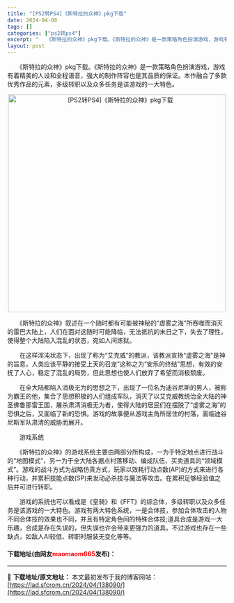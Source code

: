 ```yaml
---
title: "[PS2转PS4]《斯特拉的众神》pkg下载"
date: 2024-04-08
tags: []
categories: ["ps2转ps4"]
excerpt: "　　《斯特拉的众神》pkg下载。《斯特拉的众神》是一款策略角色扮演游戏，游戏有着精美的人设和全程语音，强大的制作阵容也是其品质的保证。本作融合了多款优秀作品的元素，多级转职以及众多任务是该游戏的一大特色。 　　《斯特拉的众神》叙述在一个随时都有可能被神秘的&ldquo;虚雾之海&rdquo;所吞噬而&hellip;"
layout: post
---
```


 <p>　　《斯特拉的众神》pkg下载。《斯特拉的众神》是一款策略角色扮演游戏，游戏有着精美的人设和全程语音，强大的制作阵容也是其品质的保证。本作融合了多款优秀作品的元素，多级转职以及众多任务是该游戏的一大特色。</p> <p align="center"><img align="" border="0" src="https://lad.sfcrom.cn/wp-content/uploads/2024/04/20240408_6613f8bd62d4b.webp" width="500" alt="[PS2转PS4]《斯特拉的众神》pkg下载" /></p> <p>　　《斯特拉的众神》叙述在一个随时都有可能被神秘的&ldquo;虚雾之海&rdquo;所吞噬而消灭的雷巴大陆上，人们在面对这随时可能降临，无法抵抗的末日之下，失去了理性，使得整个大陆陷入混乱的状态，宛如人间炼狱。</p> <p>　　在这样浑沌状态下，出现了称为&ldquo;艾克威&rdquo;的教派，该教派宣扬&ldquo;虚雾之海&rdquo;是神的旨意，人类应该平静的接受上天的召宠&rdquo;这称之为&ldquo;安乐的终结&rdquo;思想，有效的安抚了人心，稳定了混乱的局势，但此思想也使人们放弃了希望而消极颓废。</p> <p>　　在全大陆都陷入消极无为的思想之下，出现了一位名为迪谷尼斯的男人，被称为霸王的他，集合了思想积极的人们组成军队，消灭了以艾克威教统治全大陆的神圣佛鲁那雷王国，屠杀肃清消极无为者，使得大陆的居民们在摆脱了&ldquo;虚雾之海&rdquo;的恐惧之后，又面临了新的恐惧。游戏的故事便从游戏主角所居住的村落，面临迪谷尼斯军队肃清的威胁而展开。</p> <p>　　游戏系统</p> <p>　　《斯特拉的众神》的游戏系统主要由两部分所构成，一为于特定地点进行战斗的&ldquo;地图模式&rdquo;，另一为于全大陆各据点村落移动、编成队伍、买卖道具的&ldquo;领域模式&rdquo;。游戏的战斗方式为战略仿真方式，玩家以效耗行动点数(AP)的方式来进行各种行动，并累积技能点数(SP)来发动必杀技与魔法等攻击。在累积足够经验值之后并可进行转职。</p> <p>　　游戏的系统也可以看成是《皇骑》和《FFT》的综合体，多级转职以及众多任务是该游戏的一大特色。游戏有两大特色系统，一是合体技，参加合体攻击的人物不同合体技的效果也不同，并且有特定角色间的特殊合体技;道具合成是游戏一大乐趣，合成是存在失误的，但失误也许会带来更强力的道具。不过游戏也存在一些缺点，如敌人AI较低、转职时服装无变化等等。</p> <p><h4>下载地址(由网友<font color="red">maomaom665</font>发布)：</h4></p> 

---
📖 **下载地址/原文地址：** 本文最初发布于我的博客网站：[https://lad.sfcrom.cn/2024/04/138090/](https://lad.sfcrom.cn/2024/04/138090/)
